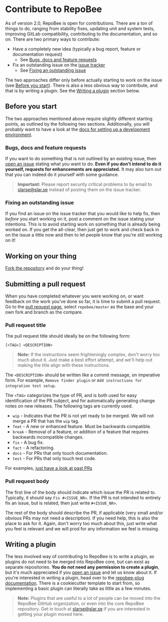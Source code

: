 # Contribute to RepoBee
As of version 2.0, RepoBee is open for contributions. There are a ton of things
to do, ranging from stability fixes, updating unit and system tests, improving
GitLab compatibility, contributing to the documentation, and so on. There are
two primary ways to contribute:

* Have a completely new idea (typically a bug report, feature or documentation
  request)
    - See [Bugs, docs and feature requests](#bugs-docs-and-feature-requests)
* Fix an outstanding issue on the [issue tracker](https://github.com/repobee/repobee/issues)
    - See [Fixing an outstanding issue](#fixing-an-outstanding-issue)

The two approaches differ only before actually starting to work on the issue
(see [Before you start](#before-you-start)). There is also a less obvious way
to contribute, and that is by writing a plugin. See the [Writing a
plugin](#writing-a-plugin) section below.

## Before you start
The two approaches mentioned above require slightly different starting points,
as outlined by the following two sections. Additionally, you will probably want
to have a look at the
[docs for setting up a development environment](https://repobee.readthedocs.io/en/stable/contributing.html).

### Bugs, docs and feature requests
If you want to do something that is not outlined by an existing issue, then
[open an issue](https://github.com/repobee/repobee/issues/new) stating what you
want to do. **Even if you don't intend to do it yourself, requests for
enhancements are appreciated.** It may also turn out that you can indeed do it
yourself with some guidance.

> **Important:** Please report security critical problems to by email to
> slarse@slar.se instead of posting them on the issue tracker.

### Fixing an outstanding issue
If you find an issue on the issue tracker that you would like to help fix, then
_before_ you start working on it, post a comment on the issue stating your
intentions. This is to avoid starting work on something that is already being
worked on. If you get the all-clear, then just get to work and check back in on
the issue a little now and then to let people know that you're still working on
it!

## Working on your thing
[Fork the repository](https://help.github.com/en/articles/fork-a-repo) and do
your thing!

## Submitting a pull request
When you have completed whatever you were working on, or want feedback on the
work you've done so far, it is time to submit a pull request. Go to the [pull
request page](https://github.com/repobee/repobee/pulls/compare), select
`repobee/master` as the base and your own fork and branch as the compare.

### Pull request title
The pull request title should ideally be on the following form:

```
[<TAG>] <DESCRIPTION>
```

> **Note:** If the instructions seem frighteningly complex, don't worry too
> much about it. Just make a best effort attempt, and we'll help out making the
> title align with these instructions.

The `<DESCRIPTION>` should be written like a commit message, on imperative
form. For example, `Remove finder plugin` or `Add instructions for integration
test setup`.

The `<TAG>` categorizes the type of PR, and is both used for easy
identification of the PR subject, and for automatically generating change notes
on new releases. The following tags are currently used.

* `wip` - Indicates that the PR is not yet ready to be merged. We will not merge
  a PR that has the `wip` tag.
* `feat` - A new or enhanced feature. Must be backwards compatible.
* `break` - Removal of a feature, or addition of a feature that requires
  backwards incompatible changes.
* `fix` - A bug fix.
* `fact` - A refactoring.
* `docs` - For PRs that only touch documentation.
* `test` - For PRs that only touch test code.

For examples, [just have a look at past
PRs](https://github.com/repobee/repobee/pulls?q=is%3Apr+is%3Aclosed)

### Pull request body
The first line of the body should indicate which issue the PR is related to.
Typically, it should say `Fix #<ISSUE_NR>`. If the PR is not intended to
entirely fix an issue, but is related, then just write `#<ISSUE_NR>`.

The rest of the body should describe the PR, if applicable (very small and/or
obvious PRs may not need a description). If you need help, this is also the
place to ask for it. Again, don't worry too much about this, just write what you
feel is relevant and we will prod for any information we feel is missing.

## Writing a plugin
The less involved way of contributing to RepoBee is to write a plugin, as
plugins do not need to be merged into RepoBee core, but can exist as separate
repositories. **You do not need any permission to create a plugin**, but it's
much appreciated if you [open an
issue](https://github.com/repobee/repobee/issues/new) and let us know about
it. If you're interested in writing a plugin, head over to the [repobee-plug
documentation](https://repobee-plug.readthedocs.io/en/latest/). There is a
cookiecutter template to start from, so implementing a basic plugin can
literally take as little as a few minutes.

> **Note:** Plugins that are useful to a lot of people can be moved into the
> RepoBee GitHub organization, or even into the core RepoBee repository. Get in
> touch at slarse@slar.se if you are interested in getting your plugin moved
> here.

